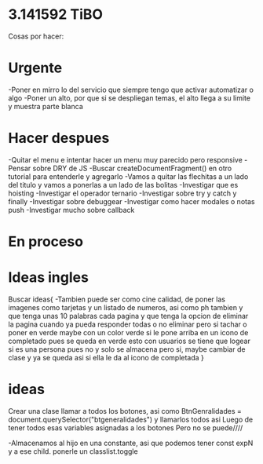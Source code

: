 # 3.141592 TiBO 
Cosas por hacer:

# Urgente
-Poner en mirro lo del servicio que siempre tengo que activar automatizar o algo
-Poner un alto, por que si se despliegan temas, el alto llega a su limite y muestra parte blanca

# Hacer despues
-Quitar el menu e intentar hacer un menu muy parecido pero responsive
-Pensar sobre DRY de JS
-Buscar  createDocumentFragment() en otro tutorial para entenderle y agregarlo
-Vamos a quitar las flechitas a un lado del titulo y vamos a ponerlas a un lado de las bolitas
-Investigar que es hoisting
-Investigar el operador ternario
-Investigar sobre try y catch y finally
-Investigar sobre debuggear
-Investigar como hacer modales o notas push
-Investigar mucho sobre callback


# En proceso



# Ideas ingles
Buscar ideas{
-Tambien puede ser como cine calidad, de poner las imagenes como tarjetas y un listado de numeros, asi como ph tambien
 y que tenga unas 10 palabras cada pagina y que tenga la opcion de eliminar la pagina cuando ya pueda responder todas
  o no eliminar pero si tachar o poner en verde
  maybe con un color verde si le pone arriba en un icono de completado pues se queda en verde 
   esto con usuarios se tiene que logear si es una persona pues no y solo se almacena
   pero si, maybe cambiar de clase y ya se queda asi si ella le da al icono de completada
}

# ideas
Crear una clase 
llamar a todos los botones, asi como BtnGenralidades = document.querySelector("btgeneralidades") y llamarlos todos asi
Luego de tener todos esas variables asignadas a los botones
Pero no se puede////

-Almacenamos al hijo en una constante, asi que podemos tener const expN y a ese child. ponerle un classlist.toggle